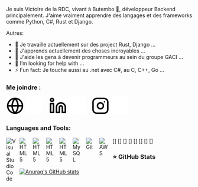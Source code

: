 Je suis Victoire de la RDC, vivant à Butembo 🌴, développeur Backend principalement. J'aime vraiment apprendre des langages et des frameworks comme Python, C#, Rust et Django.

Autres:

- 🔭 Je travaille actuellement sur des project Rust, Django ...
- 🌱 J'apprends actuellement des choses incroyables ...
- 👯 J'aide les gens à devenir programmeurs au sein du groupe GACI ...
- 🤔 I’m looking for help with ...
- ⚡ Fun fact: Je touche aussi au .net avec C#, au C, C++, Go ...

### Me joindre :

[![img_contact](./img/globe-light.svg)](https://web.facebook.com/victoire.mupikano#gh-light-mode-only)
[![img_contact](./img/globe-dark.svg)](https://web.facebook.com/victoire.mupikano#gh-dark-mode-only)
&nbsp;&nbsp;
[![img_contact](./img/linkedin-light.svg)](https://www.linkedin.com/in/kasereka-ushindi-b4628a239/#gh-light-mode-only)
[![img_contact](./img/linkedin-dark.svg)](https://www.linkedin.com/in/kasereka-ushindi-b4628a239/#gh-dark-mode-only)
&nbsp;&nbsp;
[![img_contact](./img/instagram-light.svg)](https://www.instagram.com/victoirempkn#gh-light-mode-only)
[![img_contact](./img/instagram-dark.svg)](https://www.instagram.com/victoirempkn#gh-dark-mode-only)


### Languages and Tools:

[<img align="left" alt="Visual Studio Code" width="26px" src="https://cdn.jsdelivr.net/gh/devicons/devicon/icons/vscode/vscode-original.svg" style="padding-right:10px;" />]
[<img align="left" alt="HTML5" width="26px" src="https://cdn.jsdelivr.net/gh/devicons/devicon/icons/python/python-original.svg" style="padding-right:10px;" />]
[<img align="left" alt="HTML5" width="26px" src="https://cdn.jsdelivr.net/gh/devicons/devicon/icons/rust/rust-plain.svg" style="padding-right:10px;" />]
[<img align="left" alt="HTML5" width="26px" src="https://cdn.jsdelivr.net/gh/devicons/devicon/icons/csharp/csharp-original.svg" style="padding-right:10px;" />]
[<img align="left" alt="HTML5" width="26px" src="https://cdn.jsdelivr.net/gh/devicons/devicon/icons/flutter/flutter-original.svg" style="padding-right:10px;" />]
[<img align="left" alt="MySQL" width="26px" src="https://cdn.jsdelivr.net/gh/devicons/devicon/icons/mysql/mysql-original.svg" style="padding-right:10px;" />]
[<img align="left" alt="Git" width="26px" src="https://cdn.jsdelivr.net/gh/devicons/devicon/icons/git/git-original.svg" style="padding-right:10px;" />]
[<img align="left" alt="AWS" width="25px" src="https://cdn.jsdelivr.net/gh/devicons/devicon/icons/amazonwebservices/amazonwebservices-original.svg" style="padding-right:11px;" />]


### ⭐ GitHub Stats

[![Anurag's GitHub stats](https://github-readme-stats.vercel.app/api?username=victoiremupikano&show_icons=true&hide_border=false&title_color=3B1F94f&icon_color=FFE500&bg_color=09131B&text_color=ffffff&border_color=0c1a25)](https://github.com/anuraghazra/github-readme-stats)


